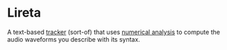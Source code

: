 # Lireta

A text-based [tracker](https://en.wikipedia.org/wiki/Music_tracker) (sort-of) that uses [numerical analysis](https://en.wikipedia.org/wiki/Numerical_analysis) to compute the audio waveforms you describe with its syntax.
